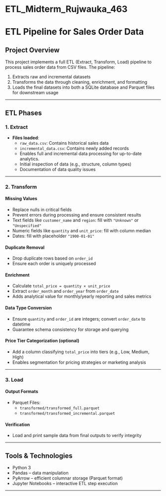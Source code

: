 # ETL_Midterm_Rujwauka_463

# ETL Pipeline for Sales Order Data

## Project Overview
This project implements a full ETL (Extract, Transform, Load) pipeline to process sales order data from CSV files. The pipeline:

1. Extracts raw and incremental datasets
2. Transforms the data through cleaning, enrichment, and formatting
3. Loads the final datasets into both a SQLite database and Parquet files for downstream usage

---

## ETL Phases

### 1. Extract
- **Files loaded**:
  - `raw_data.csv`: Contains historical sales data
  - `incremental_data.csv`: Contains newly added records
  - Enables full and incremental data processing for up-to-date analytics.
  - Initial inspection of data (e.g., structure, column types)
  - Documentation of data quality issues

---

### 2. Transform

#### Missing Values
-  Replace nulls in critical fields
-  Prevent errors during processing and ensure consistent results
  - Text fields like `customer_name` and `region`: fill with `"Unknown"` or `"Unspecified"`
  - Numeric fields like `quantity` and `unit_price`: fill with column median
  - Dates: fill with placeholder `"1900-01-01"`

#### Duplicate Removal
-  Drop duplicate rows based on `order_id`
-  Ensure each order is uniquely processed

#### Enrichment
  - Calculate `total_price = quantity × unit_price`
  - Extract `order_month` and `order_year` from `order_date`
-  Adds analytical value for monthly/yearly reporting and sales metrics

#### Data Type Conversion
-  Ensure `quantity` and `order_id` are integers; convert `order_date` to datetime
-  Guarantee schema consistency for storage and querying

#### Price Tier Categorization (optional)
-  Add a column classifying `total_price` into tiers (e.g., Low, Medium, High)
-  Enables segmentation for pricing strategies or marketing analysis

---

### 3. Load

#### Output Formats
- Parquet Files:
  - `transformed/transformed_full.parquet`
  - `transformed/transformed_incremental.parquet`

#### Verification
- Load and print sample data from final outputs to verify integrity

---

## Tools & Technologies
- Python 3
- Pandas – data manipulation
- PyArrow – efficient columnar storage (Parquet format)
- Jupyter Notebooks – interactive ETL step execution

---
